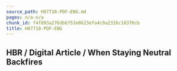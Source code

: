 ```yaml
---
source_path: H07718-PDF-ENG.md
pages: n/a-n/a
chunk_id: f4f893a276dbb753e0623efa4c9a2326c18376cb
title: H07718-PDF-ENG
---
```

## HBR / Digital Article / When Staying Neutral Backfires
